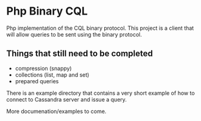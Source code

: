 Php Binary CQL
============

Php implementation of the CQL binary protocol.  This project is a client that will allow queries to be sent using the binary protocol.

Things that still need to be completed
--------------------------------------
- compression (snappy)
- collections (list, map and set)
- prepared queries

There is an example directory that contains a very short example of how to connect to Cassandra server and issue a query.

More documenation/examples to come.  


